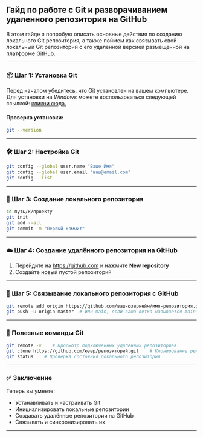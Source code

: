 ## Гайд по работе с Git и разворачиванием удаленного репозитория на GitHub

В этом гайде я попробую описать основные действия по созданию локального Git репозитория, а также поймем как связывать свой локальный Git репозиторий с его удаленной версией размещенной на платформе GitHub.

---

### 📦 Шаг 1: Установка Git

Перед началом убедитесь, что Git установлен на вашем компьютере. Для установки на *Windows* можете воспользоваться следующей ссылкой: [кликни сюда.](https://www.yandex.ruhttps://github.com/git-for-windows/git/releases/download/v2.50.1.windows.1/Git-2.50.1-64-bit.exe)

#### Проверка установки:
```bash
git --version
```
---

### 🛠️ Шаг 2: Настройка Git

```bash
git config --global user.name "Ваше Имя"
git config --global user.email "ваш@email.com"
git config --list
```

---

### 📁 Шаг 3: Создание локального репозитория

```bash
cd путь/к/проекту
git init
git add --all
git commit -m "Первый коммит"
```
---

### ☁️ Шаг 4: Создание удалённого репозитория на GitHub

1. Перейдите на https://github.com и нажмите **New repository**
2. Создайте новый пустой репозиторий

---

### 🔗 Шаг 5: Связывание локального репозитория с GitHub

```bash
git remote add origin https://github.com/ваш-юзернейм/имя-репозитория.git
git push -u origin master  # или main, если ваша ветка называется main
```

---

### 🔄 Полезные команды Git

```bash
git remote -v    # Просмотр подключённых удалённых репозиториев
git clone https://github.com/юзер/репозиторий.git    # Клонирование репозитория
git status    # Проверка состояния локального репозитория
```

---

### ✅ Заключение

Теперь вы умеете:

- Устанавливать и настраивать Git
- Инициализировать локальные репозитории
- Создавать удалённые репозитории на GitHub
- Связывать и синхронизировать их

---